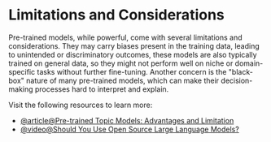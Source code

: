 # Limitations and Considerations

Pre-trained models, while powerful, come with several limitations and considerations. They may carry biases present in the training data, leading to unintended or discriminatory outcomes, these models are also typically trained on general data, so they might not perform well on niche or domain-specific tasks without further fine-tuning. Another concern is the "black-box" nature of many pre-trained models, which can make their decision-making processes hard to interpret and explain.

Visit the following resources to learn more:

- [@article@Pre-trained Topic Models: Advantages and Limitation](https://www.kaggle.com/code/amalsalilan/pretrained-topic-models-advantages-and-limitation)
- [@video@Should You Use Open Source Large Language Models?](https://www.youtube.com/watch?v=y9k-U9AuDeM)